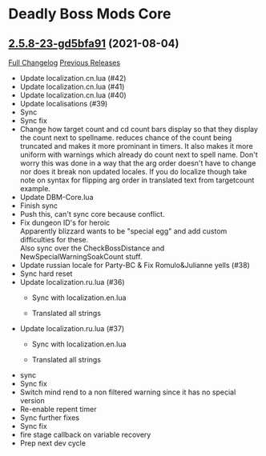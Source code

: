 # Deadly Boss Mods Core

## [2.5.8-23-gd5bfa91](https://github.com/DeadlyBossMods/DBM-TBC-Classic/tree/d5bfa91edefb30ff4d31369126492c7f78a61b59) (2021-08-04)
[Full Changelog](https://github.com/DeadlyBossMods/DBM-TBC-Classic/compare/2.5.8...d5bfa91edefb30ff4d31369126492c7f78a61b59) [Previous Releases](https://github.com/DeadlyBossMods/DBM-TBC-Classic/releases)

- Update localization.cn.lua (#42)  
- Update localization.cn.lua (#41)  
- Update localization.cn.lua (#40)  
- Update localisations (#39)  
- Sync  
- Sync fix  
- Change how target count and cd count bars display so that they display the count next to spellname. reduces chance of the count being truncated and makes it more prominant in timers. It also makes it more uniform with warnings which already do count next to spell name. Don't worry this was done in a way that the arg order doesn't have to change nor does it break non updated locales. If you do localize though take note on syntax for flipping arg order in translated text from targetcount example.  
- Update DBM-Core.lua  
- Finish sync  
- Push this, can't sync core because conflict.  
- Fix dungeon ID's for heroic  
    Apparently blizzard wants to be "special egg" and add custom difficulties for these.  
    Also sync over the CheckBossDistance and NewSpecialWarningSoakCount stuff.  
- Update russian locale for Party-BC & Fix Romulo&Julianne yells (#38)  
- Sync hard reset  
- Update localization.ru.lua (#36)  
    - Sync with localization.en.lua  
    - Translated all strings  
- Update localization.ru.lua (#37)  
    - Sync with localization.en.lua  
    - Translated all strings  
- sync  
- Sync fix  
- Switch mind rend to a non filtered warning since it has no special version  
- Re-enable repent timer  
- Sync further fixes  
- Sync fix  
- fire stage callback on variable recovery  
- Prep next dev cycle  
